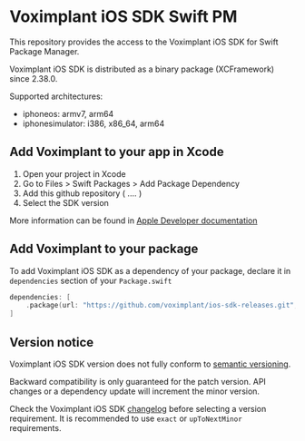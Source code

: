 # Voximplant iOS SDK Swift PM

This repository provides the access to the Voximplant iOS SDK for Swift Package Manager. 

Voximplant iOS SDK is distributed as a binary package (XCFramework) since 2.38.0.

Supported architectures:
- iphoneos: armv7, arm64
- iphonesimulator: i386, x86_64, arm64


## Add Voximplant to your app in Xcode

1. Open your project in Xcode
2. Go to Files > Swift Packages > Add Package Dependency
3. Add this github repository ( .... )
4. Select the SDK version 

More information can be found in [Apple Developer documentation](https://developer.apple.com/documentation/swift_packages/adding_package_dependencies_to_your_app)

## Add Voximplant to your package

To add Voximplant iOS SDK as a dependency of your package, declare it in `dependencies` section of your `Package.swift`

```swift
dependencies: [
    .package(url: "https://github.com/voximplant/ios-sdk-releases.git", .upToNextMinor(from: "2.51.0"))
]
```

## Version notice

Voximplant iOS SDK version does not fully conform to [semantic versioning](https://www.semver.org/). 

Backward compatibility is only guaranteed for the patch version. API changes or a dependency update will increment the minor version.

Check the Voximplant iOS SDK [changelog](https://voximplant.com/docs/references/iossdk/changelog) before selecting a version requirement. It is recommended to use `exact` or `upToNextMinor` requirements.
